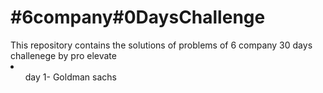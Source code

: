 <h1>#6company#0DaysChallenge</h1>
This repository contains the solutions of problems of 6 company 30 days challenege by pro elevate
<li>
  <ul>
    day 1- Goldman sachs
  </ul>
</li>
